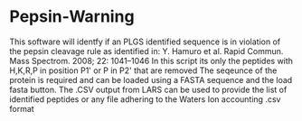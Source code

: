 # Pepsin-Warning
This software will identfy if an PLGS identified sequence is in violation of the pepsin cleavage rule as identified in:
Y. Hamuro et al. Rapid Commun. Mass Spectrom. 2008; 22: 1041–1046
In this script its only the peptides with H,K,R,P in position P1' or P in P2' that are removed
The seqeunce of the protein is required and can be loaded using a FASTA sequence and the load fasta button.
The .CSV output from LARS can be used to provide the list of identified peptides or any file adhering to the Waters Ion accounting .csv format
